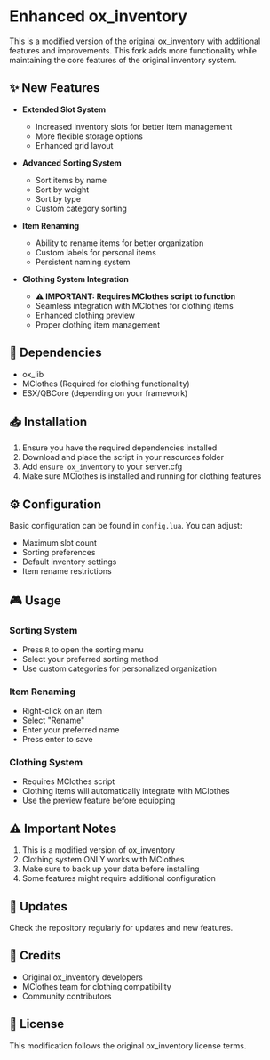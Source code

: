 # Enhanced ox_inventory

This is a modified version of the original ox_inventory with additional features and improvements. This fork adds more functionality while maintaining the core features of the original inventory system.

## ✨ New Features

- **Extended Slot System**
  - Increased inventory slots for better item management
  - More flexible storage options
  - Enhanced grid layout

- **Advanced Sorting System**
  - Sort items by name
  - Sort by weight
  - Sort by type
  - Custom category sorting

- **Item Renaming**
  - Ability to rename items for better organization
  - Custom labels for personal items
  - Persistent naming system

- **Clothing System Integration**
  - **⚠️ IMPORTANT: Requires MClothes script to function**
  - Seamless integration with MClothes for clothing items
  - Enhanced clothing preview
  - Proper clothing item management

## 🔧 Dependencies

- ox_lib
- MClothes (Required for clothing functionality)
- ESX/QBCore (depending on your framework)

## 📥 Installation

1. Ensure you have the required dependencies installed
2. Download and place the script in your resources folder
3. Add `ensure ox_inventory` to your server.cfg
4. Make sure MClothes is installed and running for clothing features

## ⚙️ Configuration

Basic configuration can be found in `config.lua`. You can adjust:
- Maximum slot count
- Sorting preferences
- Default inventory settings
- Item rename restrictions

## 🎮 Usage

### Sorting System
- Press `R` to open the sorting menu
- Select your preferred sorting method
- Use custom categories for personalized organization

### Item Renaming
- Right-click on an item
- Select "Rename"
- Enter your preferred name
- Press enter to save

### Clothing System
- Requires MClothes script
- Clothing items will automatically integrate with MClothes
- Use the preview feature before equipping

## ⚠️ Important Notes

1. This is a modified version of ox_inventory
2. Clothing system ONLY works with MClothes
3. Make sure to back up your data before installing
4. Some features might require additional configuration

## 🔄 Updates

Check the repository regularly for updates and new features.

## 📝 Credits

- Original ox_inventory developers
- MClothes team for clothing compatibility
- Community contributors

## 📄 License

This modification follows the original ox_inventory license terms.
